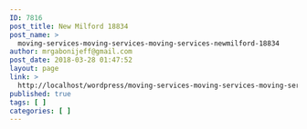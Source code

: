 ```yaml
---
ID: 7816
post_title: New Milford 18834
post_name: >
  moving-services-moving-services-moving-services-newmilford-18834
author: mrgabonijeff@gmail.com
post_date: 2018-03-28 01:47:52
layout: page
link: >
  http://localhost/wordpress/moving-services-moving-services-moving-services-newmilford-18834/
published: true
tags: [ ]
categories: [ ]
---
```

